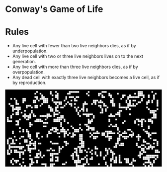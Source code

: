 # Conway's Game of Life

# Rules

- Any live cell with fewer than two live neighbors dies, as if by underpopulation.
- Any live cell with two or three live neighbors lives on to the next generation.
- Any live cell with more than three live neighbors dies, as if by overpopulation.
- Any dead cell with exactly three live neighbors becomes a live cell, as if by reproduction.

![](https://github.com/pkdiv/conway-game-of-life/blob/main/image/conway.gif)
